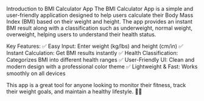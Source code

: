 Introduction to BMI Calculator App
The BMI Calculator App is a simple and user-friendly application designed to help users calculate their Body Mass Index (BMI) based on their weight and height. The app provides an instant BMI result along with a classification such as underweight, normal weight, overweight, helping users to understand their health status.

Key Features:
✅ Easy Input: Enter weight (kg/lbs) and height (cm/in)
✅ Instant Calculation: Get BMI results instantly
✅ Health Classification: Categorizes BMI into different health ranges
✅ User-Friendly UI: Clean and modern design with a professional color theme
✅ Lightweight & Fast: Works smoothly on all devices

This app is a great tool for anyone looking to monitor their fitness, track their weight goals, and maintain a healthy lifestyle. 🚀💪
